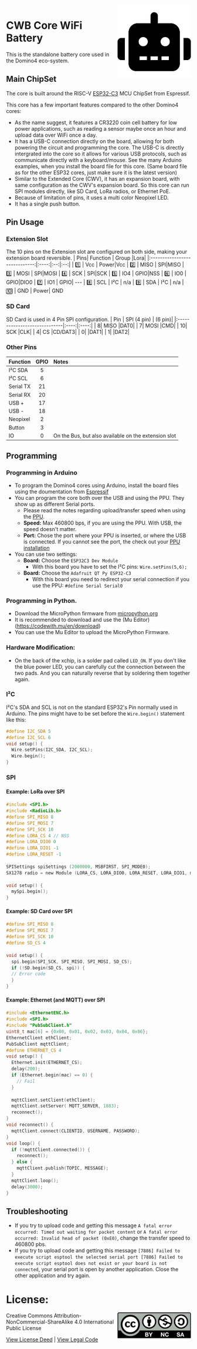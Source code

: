 <img src="assets/CWB.svg" width=200 align="right">

# CWB Core WiFi Battery
This is the standalone battery core used in the Domino4 eco-system.

## Main ChipSet
The core is built around the RISC-V [ESP32-C3](https://www.espressif.com/sites/default/files/documentation/esp32-wroom-32_datasheet_en.pdf) MCU ChipSet from Espressif. 

This core has a few important features compared to the other Domino4 cores:
- As the name suggest, it features a CR3220 coin cell battery for low power applications, such as reading a sensor maybe once an hour and upload data over WiFi once a day.
- It has a USB-C connection directly on the board, allowing for both powering the circuit and programming the core. The USB-C is directly intergrated into the core so it allows for various USB protocols, such as communicate directly with a keyboard/mouse. See the many Arduino examples, when you install the board file for this core. (Same board file as for the other ESP32 cores, just make sure it is the latest version)
- Similar to the Extended Core (CWV), it has an expansion board, with same configuration as the CWV's expansion board. So this core can run SPI modules directly, like SD Card, LoRa radios, or Ethernet PoE.
- Because of limitation of pins, it uses a multi color Neopixel LED.
- It has a single push button.


## Pin Usage
### Extension Slot
The 10 pins on the Extension slot are configured on both side, making your extension board reversible.
| Pins| Function | Group |Lora|
|:-----------------------------:|:----:|:--:|:--:|
| :one:                 | Vcc | Power|Vcc
| :two:                 | MISO | SPI|MISO
| :three:                    | MOSI | SPI|MOSI
| :four:                  | SCK | SPI|SCK
| :five:            | IO4  | GPIO|NSS
| :six: | IO0 | GPIO|DIO0
| :seven:                       | IO1 | GPIO| ---
| :eight:                       | SCL | I²C | n/a
| :nine:                       | SDA | I²C | n/a
| :keycap_ten:                       | GND | Power| GND

### SD Card
SD Card is used in 4 Pin SPI configuration.
| Pin | SPI (4 pin) | (6 pin)|
|:-----------------------------|:----:|:----:|
|  8| MISO |DAT0| 
|  7| MOSI |CMD| 
|  10| SCK |CLK| 
|  4| CS |CD/DAT3| 
|  0|  |DAT1|
|  1|  |DAT2|


### Other Pins
| Function |  GPIO | Notes|
|:-----------------------------|:----:|:--|
|  I²C SDA |5| |
|  I²C SCL |6| |
|  Serial TX |21| |
|  Serial RX |20| |
|  USB + |17| |
|  USB - |18| |
|  Neopixel |2 |  |
|  Button |3 |  |
|  IO |0| On the Bus, but also available on the extension slot |

## Programming

### Programming in Arduino
- To program the Domino4 cores using Arduino, install the board files using the doumentation from [Espressif](https://github.com/espressif/arduino-esp32)
- You can program the core both over the USB and using the PPU. They show up as different Serial ports.
  - Please read the notes regarding upload/transfer speed when using the [PPU](https://github.com/domino4com/PPU).
  - **Speed:** Max 460800 bps, if you are using the PPU. With USB, the speed doesn't matter.
  - **Port:** Chose the port where your PPU is inserted, or where the USB is connected. If you cannot see the port, the check out your [PPU installation](https://github.com/domino4com/PPU)
- You can use two settings:
  - **Board:** Choose the ```ESP32C3 Dev Module```
    - With this board you have to set the I²C pins: ```Wire.setPins(5,6);```
  - **Board:** Choose the ```Adafruit QT Py ESP32-C3```
    - With this board you need to redirect your serial connection if you use the PPU: ```#define Serial Serial0```
 

### Programming in Python.
- Download the MicroPython firmware from [micropython.org](https://micropython.org/download/esp32c3/)
- It is recommended to download and use the (Mu Editor)(https://codewith.mu/en/download)
- You can use the Mu Editor to upload the MicroPython Firmware.

### Hardware Modification:
- On the back of the xchip, is a solder pad called ```LED_ON```. If you don't like the blue power LED, you can carefully cut the connection between the two pads. And you can naturally reverse that by soldering them together again.

### I²C
I²C's SDA and SCL is not on the standard ESP32's Pin normally used in Arduino. The pins might have to be set before the `Wire.begin()` statement like this:
```C
#define I2C_SDA 5
#define I2C_SCL 6
void setup() {
  Wire.setPins(I2C_SDA, I2C_SCL);
  Wire.begin();
}
```
### SPI

#### Example: LoRa over SPI
```C
#include <SPI.h>
#include <RadioLib.h>
#define SPI_MISO 8
#define SPI_MOSI 7
#define SPI_SCK 10
#define LORA_CS 4 // NSS
#define LORA_DIO0 0
#define LORA_DIO1 -1
#define LORA_RESET -1

SPISettings spiSettings (2000000, MSBFIRST, SPI_MODE0);
SX1278 radio = new Module (LORA_CS, LORA_DIO0, LORA_RESET, LORA_DIO1, mySpi, spiSettings);

void setup() {
  mySpi.begin();
}
```

#### Example: SD Card over SPI
```C
#define SPI_MISO 8
#define SPI_MOSI 7
#define SPI_SCK 10
#define SD_CS 4

void setup() {
  spi.begin(SPI_SCK, SPI_MISO, SPI_MOSI, SD_CS);
  if (!SD.begin(SD_CS, spi)) {
  // Error code
  }
}
```

#### Example: Ethernet (and MQTT) over SPI
```C
#include <EthernetENC.h>
#include <SPI.h>
#include "PubSubClient.h"
uint8_t mac[6] = {0x00, 0x01, 0x02, 0x03, 0x04, 0x06};
EthernetClient ethClient;
PubSubClient mqttClient;
#define ETHERNET_CS 4
void setup() {
  Ethernet.init(ETHERNET_CS);
  delay(200);
  if (Ethernet.begin(mac) == 0) {
    // Fail
  }

  mqttClient.setClient(ethClient);
  mqttClient.setServer( MQTT_SERVER, 1883); 
  reconnect();
}
void reconnect() {
  mqttClient.connect(CLIENTID, USERNAME, PASSWORD);
}
void loop() {
  if (!mqttClient.connected()) {
    reconnect();
  } else {
    mqttClient.publish(TOPIC, MESSAGE);
  }
  mqttClient.loop();
  delay(3000);
}
```

## Troubleshooting
- If you try to upload code and getting this message ```A fatal error occurred: Timed out waiting for packet content``` or ```A fatal error occurred: Invalid head of packet (0xE0)```, change the transfer speed to 460800 pbs.
- If you try to upload code and getting this message ```[7886] Failed to execute script esptool the selected serial port [7886] Failed to execute script esptool does not exist or your board is not connected```, your serial port is open by another application. Close the other application and try again.

# License: 
<img src="assets/CC-BY-NC-SA.svg" width=200 align="right">
Creative Commons Attribution-NonCommercial-ShareAlike 4.0 International Public License

[View License Deed](https://creativecommons.org/licenses/by-nc-sa/4.0/) | [View Legal Code](https://creativecommons.org/licenses/by-nc-sa/4.0/legalcode)

